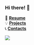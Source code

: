 ### Hi there! 👋

:dart: **[Resume](https://www.dropbox.com/s/r225opwbaywnqkk/Vadim_Timakin.pdf?dl=0)**  
:bulb: **[Projects](https://github.com/t0efL/t0efL/blob/master/projects_guide.md)**   
:telephone_receiver: **[Contacts](https://github.com/t0efL/t0efL/blob/master/contacts.md)**  

![](https://road-to-kaggle-grandmaster.vercel.app/api/badges/vadimtimakin/competition)
